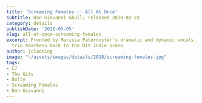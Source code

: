```yaml
---
title: 'Screaming Females :: All At Once'
subtitle: Don Giovanni &bull; released 2018-02-23
category: details
publishDate: '2018-05-05'
slug: all-at-once-screaming-females
excerpt: Fronted by Marissa Paternoster’s dramatic and dynamic vocals, this power
  trio hearkens back to the DIY indie scene
author: jclacking
image: "~/assets/images/details/2018/screaming-females.jpg"
tags:
- L7
- The Gits
- Bully
- Screaming Females
- Don Giovanni
---
```


